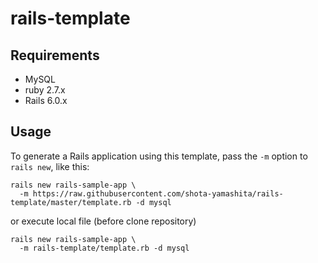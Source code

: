 # rails-template

## Requirements
- MySQL
- ruby 2.7.x
- Rails 6.0.x

## Usage
To generate a Rails application using this template, pass the `-m` option to `rails new`, like this:

```
rails new rails-sample-app \
  -m https://raw.githubusercontent.com/shota-yamashita/rails-template/master/template.rb -d mysql
```

or execute local file (before clone repository)

```
rails new rails-sample-app \
  -m rails-template/template.rb -d mysql
```
